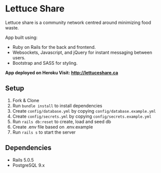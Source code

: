 # Lettuce Share

Lettuce share is a community network centred around minimizing food waste.

App built using:
* Ruby on Rails for the back and frontend.
* Websockets, Javascript, and jQuery for instant messaging between users.
* Bootstrap and SASS for styling.


**App deployed on Heroku Visit: http://lettuceshare.ca**

## Setup

1. Fork & Clone
2. Run `bundle install` to install dependencies
3. Create `config/database.yml` by copying `config/database.example.yml`
4. Create `config/secrets.yml` by copying `config/secrets.example.yml`
5. Run `rails db:reset` to create, load and seed db
6. Create .env file based on .env.example
7. Run `rails s` to start the server

## Dependencies

* Rails 5.0.5
* PostgreSQL 9.x
